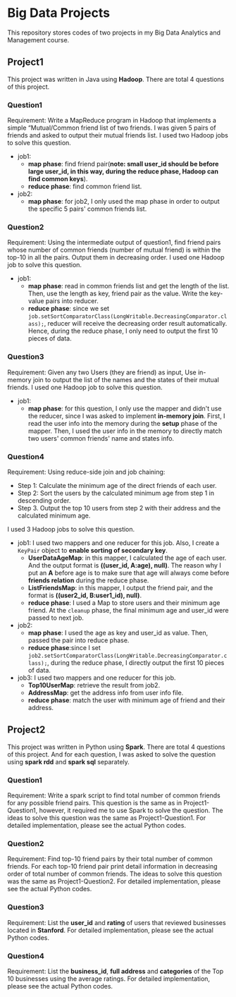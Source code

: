 ﻿# Big Data Projects
This repository stores codes of two projects in my Big Data Analytics and Management course.

## Project1 
This project was written in Java using **Hadoop**. There are total 4 questions of this project.

### Question1
Requirement: Write a MapReduce program in Hadoop that implements a simple “Mutual/Common friend list of two friends. I was given 5 pairs of friends and asked to output their mutual friends list.
I used two Hadoop jobs to solve this question.

  - job1:
    - **map phase**: find friend pair(**note: small user_id should be before large user_id, in this way, during the reduce phase, Hadoop can find common keys**).
    - **reduce phase**: find common friend list.
  - job2:
    - **map phase**: for job2, I only used the map phase in order to output the specific 5 pairs' common friends list.

### Question2
Requirement: Using the intermediate output of question1, find friend pairs whose number of common friends (number of mutual friend) is within the top-10 in all the pairs. Output them in decreasing order.
I used one Hadoop job to solve this question.

  - job1:
    - **map phase**: read in common friends list and get the length of the list. Then, use the length as key, friend pair as the value. Write the key-value pairs into reducer.
    - **reduce phase**: since we set `job.setSortComparatorClass(LongWritable.DecreasingComparator.class);`, reducer will receive the decreasing order result automatically. Hence, during the reduce phase, I only need to output the first 10 pieces of data.

### Question3
Requirement: Given any two Users (they are friend) as input, Use in-memory join to output the list of the names and the states of their mutual friends.
I used one Hadoop job to solve this question.

  - job1:
    - **map phase**: for this question, I only use the mapper and didn't use the reducer, since I was asked to implement **in-memory join**. First, I read the user info into the memory during the **setup** phase of the mapper. Then, I used the user info in the memory to directly match two users' common friends' name and states info.

### Question4
Requirement: Using reduce-side join and job chaining:

  - Step 1: Calculate the minimum age of the direct friends of each user.
  - Step 2: Sort the users by the calculated minimum age from step 1 in descending order.
  - Step 3. Output the top 10 users from step 2 with their address and the calculated minimum age.

I used 3 Hadoop jobs to solve this question.

  - job1: I used two mappers and one reducer for this job. Also, I create a `KeyPair` object to **enable sorting of secondary key**.
    - **UserDataAgeMap**: in this mapper, I calculated the age of each user. And the output format is **((user_id, A:age), null)**. The reason why I put an **A** before age is to make sure that age will always come before **friends relation** during the reduce phase.
    - **ListFriendsMap**: in this mapper, I output the friend pair, and the format is **((user2_id, B:user1_id), null)**.
    - **reduce phase**: I used a Map to store users and their minimum age friend. At the `cleanup` phase, the final minimum age and user_id were passed to next job.
  - job2:
    - **map phase**: I used the age as key and user_id as value. Then, passed the pair into reduce phase.
    - **reduce phase**:since I set `job2.setSortComparatorClass(LongWritable.DecreasingComparator.class);`, during the reduce phase, I directly output the first 10 pieces of data.
  - job3: I used two mappers and one reducer for this job. 
    - **Top10UserMap**: retrieve the result from job2.
    - **AddressMap**: get the address info from user info file.
    - **reduce phase**: match the user with minimum age of friend and their address.

## Project2
This project was written in Python using **Spark**. There are total 4 questions of this project. And for each question, I was asked to solve the question using **spark rdd** and **spark sql** separately.
### Question1
Requirement: Write a spark script to find total number of common friends for any possible friend pairs. This question is the same as in Project1-Question1, however, it required me to use Spark to solve the question. The ideas to solve this question was the same as Project1-Question1. For detailed implementation, please see the actual Python codes.

### Question2
Requirement: Find top-10 friend pairs by their total number of common friends. For each top-10 friend pair print detail information in decreasing order of total number of common friends. The ideas to solve this question was the same as Project1-Question2. For detailed implementation, please see the actual Python codes.

### Question3
Requirement: List the **user_id** and **rating** of users that reviewed businesses located in **Stanford**. For detailed implementation, please see the actual Python codes.

### Question4
Requirement: List the **business_id**, **full address** and **categories** of the Top 10 businesses using the average ratings. For detailed implementation, please see the actual Python codes. 


              
        
    





